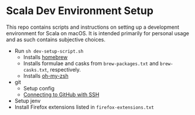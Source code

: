 # Scala Dev Environment Setup

This repo contains scripts and instructions on setting up a development environment for Scala on macOS. It is intended primarily for personal usage and as such contains subjective choices.

* Run `sh dev-setup-script.sh`
    * Installs [homebrew](https://brew.sh/)
    * Installs formulae and casks from `brew-packages.txt` and `brew-casks.txt`, respectively.
    * Installs [oh-my-zsh](https://ohmyz.sh/)
* git
    * Setup config
    * [Connecting to GitHub with SSH](https://docs.github.com/en/authentication/connecting-to-github-with-ssh)
* Setup jenv
* Install Firefox extensions listed in `firefox-extensions.txt`